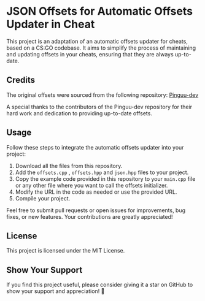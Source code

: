 # JSON Offsets for Automatic Offsets Updater in Cheat

This project is an adaptation of an automatic offsets updater for cheats, based on a CS:GO codebase. It aims to simplify the process of maintaining and updating offsets in your cheats, ensuring that they are always up-to-date.

## Credits

The original offsets were sourced from the following repository: [Pinguu-dev](https://github.com/Pinguu-dev/)

A special thanks to the contributors of the Pinguu-dev repository for their hard work and dedication to providing up-to-date offsets.

## Usage

Follow these steps to integrate the automatic offsets updater into your project:

1. Download all the files from this repository.
2. Add the `offsets.cpp` , `offsets.hpp` and `json.hpp` files to your project.
3. Copy the example code provided in this repository to your `main.cpp` file or any other file where you want to call the offsets initializer.
4. Modify the URL in the code as needed or use the provided URL.
5. Compile your project.

Feel free to submit pull requests or open issues for improvements, bug fixes, or new features. Your contributions are greatly appreciated!

## License

This project is licensed under the MIT License.

## Show Your Support

If you find this project useful, please consider giving it a star on GitHub to show your support and appreciation! 🌟
